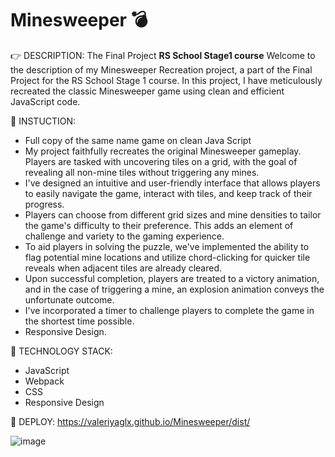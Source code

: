 # Minesweeper 💣
:point_right: DESCRIPTION:  The Final Project **RS School Stage1 course**
Welcome to the description of my Minesweeper Recreation project, a part of the Final Project for the RS School Stage 1 course. In this project, I have meticulously recreated the classic Minesweeper game using clean and efficient JavaScript code. 


:page_facing_up: INSTUCTION: 
- Full copy of the same name game on clean Java Script    
- My project faithfully recreates the original Minesweeper gameplay. Players are tasked with uncovering tiles on a grid, with the goal of revealing all non-mine tiles without triggering any mines.
- I've designed an intuitive and user-friendly interface that allows players to easily navigate the game, interact with tiles, and keep track of their progress. 
- Players can choose from different grid sizes and mine densities to tailor the game's difficulty to their preference. This adds an element of challenge and variety to the gaming experience.  
- To aid players in solving the puzzle, we've implemented the ability to flag potential mine locations and utilize chord-clicking for quicker tile reveals when adjacent tiles are already cleared.
- Upon successful completion, players are treated to a victory animation, and in the case of triggering a mine, an explosion animation conveys the unfortunate outcome. 
- I've incorporated a timer to challenge players to complete the game in the shortest time possible.  
- Responsive Design.

:floppy_disk: TECHNOLOGY STACK: 

- JavaScript
- Webpack
- CSS
- Responsive Design

:eyes: DEPLOY: https://valeriyaglx.github.io/Minesweeper/dist/

![image](https://github.com/ValeriyaGlx/Minesweeper/assets/115462690/9e23def0-4551-4b3e-b817-bb8b568be4f3)
